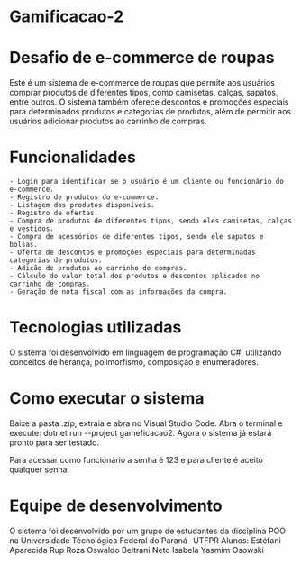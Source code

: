 # Gamificacao-2
# Desafio de e-commerce de roupas 


Este é um sistema de e-commerce de roupas que permite aos usuários comprar produtos de diferentes tipos, como camisetas, calças, sapatos, entre outros. O sistema também oferece descontos e promoções especiais para determinados produtos e categorias de produtos, além de permitir aos usuários adicionar produtos ao carrinho de compras. 

# Funcionalidades 

    - Login para identificar se o usuário é um cliente ou funcionário do e-commerce.
    - Registro de produtos do e-commerce.
    - Listagem dos produtos disponíveis.
    - Registro de ofertas.
    - Compra de produtos de diferentes tipos, sendo eles camisetas, calças e vestidos. 
    - Compra de acessórios de diferentes tipos, sendo ele sapatos e bolsas.
    - Oferta de descontos e promoções especiais para determinadas categorias de produtos. 
    - Adição de produtos ao carrinho de compras. 
    - Cálculo do valor total dos produtos e descontos aplicados no carrinho de compras. 
    - Geração de nota fiscal com as informações da compra. 

# Tecnologias utilizadas 


O sistema foi desenvolvido em linguagem de programação C#, utilizando conceitos de herança, polimorfismo, composição e enumeradores. 

# Como executar o sistema 

Baixe a pasta .zip, extraia e abra no Visual Studio Code. Abra o terminal e execute: dotnet run --project gameficacao2. Agora o sistema já estará pronto para ser testado.

Para acessar como funcionário a senha é 123 e para cliente é aceito qualquer senha.

# Equipe de desenvolvimento 

O sistema foi desenvolvido por um grupo de estudantes da disciplina POO na Universidade Técnológica Federal do Paraná- UTFPR
Alunos:
Estéfani Aparecida Rup Roza
Oswaldo Beltrani Neto
Isabela Yasmim Osowski
